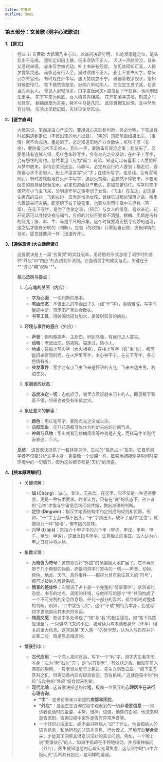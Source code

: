 ```yaml
---
title: 玄黄歌
outline: deep
---
```

  
### **第五部分：玄黄歌 (测字心法歌诀)**

**1.【原文】**
> 卷四 五 玄黄歌
> 大抵画乃由心出，以诚剖决要分明。
> 出笔发毫逢定位，笔头若出干无成。
> 墨断定知田土散，纸丰须防不正人。
> 犬吠一声防哭泣，鼠来又忌贼来侵。
> 赤朱写字血光动，叶上书来有怨盟。
> 忽见难鸣知可喜，人惊梦觉事灵通。
> 马嘶必有行人至，猫过须防不正人。
> 船上不宜书火字，楼头忌亦有官刑。
> 有时戏在炉中写，遇火焚烧忽不宁。
> 破器莫教添砚水，定知财散更伶仃。
> 笔下偶然眚螅至，分明六甲动阴人。
> 在左定生男子兆，右至当为添女人。
> 曾见人家轻薄辈，口中含饭问灾x
> 直饶目下千般喜，也问刑徒法里寻。
> 花下写来为色欲，女人情意喜相亲。
> 花开花落寻灾福，刻应之时勿目盲。
> 麒麟凤凰为吉兆，猪羊牛马是凡形。
> 此际真搜玄妙理，其中然后有分明。
> 应验止须勤记取，灾详议论觉风生。

**2.【逐字直译】**
> 大概来说，笔画是由心产生的，要用诚心来剖析判断，务必分明。下笔出锋时如果遇到定位（不该出锋的地方出锋），（字的）顶部笔画如果出头，（事情）就不会成功。墨迹断了，必定知道田地产业会散失；纸张丰厚（有余），要防备心术不正的人。狗叫一声，要防备有哭泣之事；老鼠来了，又要忌讳有盗贼入侵。用红色朱砂写字，会有血光之灾发动；在叶子上写字，会有怨恨的盟约。忽然看见（应为“闻”）鸟鸣，知道可以有喜事；人受惊吓从梦中醒来，事情会灵验通达。马嘶叫，必定有远行的人要到；猫走过，要防备心术不正的人。船上不适宜写“火”字；在楼头写字，也忌讳，会有官司刑罚。有时游戏般地在火炉中写字，遇到火焚烧，会忽然不得安宁。不要用破损的器具给砚台加水，必定知道会财产散失，更加孤苦伶仃。写字时笔下偶然有小飞虫飞来，分明是怀孕之事牵动了女性。（飞虫）在左边，必定是生男孩的征兆；飞到右边，应当是增添女孩。曾经见过那些轻薄之辈，嘴里含着饭来问灾祸。即便眼下有千般喜事，也要从刑罚牢狱中去寻找（答案）。在花下写字，是为了色欲之事，（预示）与女人的情意、喜欢亲近。花开花落可以寻找灾祸与福气，应验的时刻不要看不清楚。麒麟、凤凰是吉祥的征兆；猪、羊、牛、马是平凡的形象。这个时候要真正搜寻玄妙的道理，这之后才能有分明的（判断）。应验（的诀窍）只需勤奋记取，灾祸详情的谈论，感觉就像风一样（迅速传开）。

**3.【通俗意译 (大白话解读)】**
> 这首歌诀是上一篇“玄黄叙”的实践版本，用诗歌的形式总结了测字时的各种“外应”和“内应”的吉凶判断法则。它强调测字的成功与否，关键在于**“诚心”**和**“观察”**。
> 
> **核心法则与要点：**
> 
> 1.  **心与笔的关系（内应）**：
>     *   **字为心画**：一切判断的根本。
>     *   **笔画形态**：不该出头的笔画出了头（如“干”字），事情难成。写字时墨迹中断，预示田产家业会散失。
>     *   **书写工具**：用破碗给砚台加水，是破财孤苦的凶兆。
> 
> 2.  **环境与事件的感应（外应）**：
>     *   **声音**：狗叫像哭声，主悲伤。听到马嘶，有远行之人要来。
>     *   **动物**：老鼠出现，防盗贼。猫走过，防小人。
>     *   **地点**：在船上写火字（水火相克），在楼上写字（有“重”象），都可能招来官司刑罚。在火炉里写字，主心神不宁。在花下写字，多与色情有关。
>     *   **突发事件**：写字时有小飞虫飞来是怀孕的吉兆，飞来左边生男，右边生女。
> 
> 3.  **求测者的状态**：
>     *   **态度决定一切**：态度轻浮，嘴里含着饭就来问卜的人，即便眼下看着不错，将来也难免有牢狱之灾。
> 
> 4.  **象征意义的解读**：
>     *   **颜色**：用红笔写字，要防血光之灾或火灾。
>     *   **自然现象**：花开花落都可以作为判断吉凶的时间节点。
>     *   **神兽与凡物**：写出或看到麒麟凤凰等神兽是吉兆，而猪马牛羊则代表普通、平凡。
> 
> **总结**：
> 这首歌诀提供了一套非常具体、生动的“情景占卜”指南。它要求测字者不仅要分析文字本身，更要像一个侦探一样，敏锐地捕捉测字瞬间时空环境中的一切细节，因为这些细节都是“天机”的泄露。

**4.【根本原理解析】**
> *   **关键词解**：
>     *   **诚 (Chéng)**：诚心、专注、无杂念。在这里，它不仅是一种道德要求，更是一种技术要求。作者认为，只有在“诚”的状态下，占卜者的“心神”才能与宇宙信息场同频共振，做出准确的判断。
>     *   **定位 (Dìngwèi)**：指汉字笔画结构中约定俗成的规则和位置。例如，“干”字上面一横不出头，“于”字则出头。破坏了这种“定位”，就被视为一种“破格”，带有凶的意味。
>     *   **六甲 (Liùjiǎ)**：原指六十甲子中的六个甲（甲子、甲戌、甲申、甲午、甲辰、甲寅），这里泛指与怀孕、生育相关的事宜。古人认为六甲之日有神将护胎。
> 
> *   **象数义理**：
>     *   **万物皆为符号**：这首歌诀将“外应”的范围极大地扩展了。它不再局限于几个典型的物象，而是将测字时空中的一切——声音、动物、颜色、地点、天气、意外事件——都视为具有象征意义的“符号”，都可以被纳入解读系统。
>     *   **情景的整体性**：它强调了占卜是一个完整的“情景事件”。求测者的态度、书写的地点、周围的环境，与他所写的那个“字”共同构成了一个不可分割的全息信息场。任何一部分的异常，都会影响对整体的判断。例如，“口中含饭问灾”，这个“不敬”的行为本身，比他写的字更能揭示其未来的命运。
>     *   **物我交感**：歌诀中多处体现了“物”与“我”的相互感应。如“笔下偶然眚螅至”，一只偶然飞来的小虫，被解读为与求测者身体（怀孕）相关的重大信息。这背后是“天人感一”的哲学观，认为人与自然并非主客二分，而是息息相通的。
> 
> *   **情景引申**：
>     *   **古代应用**：一个商人来问财运，写下一个“利”字。测字先生看字形本身：左为“禾”右为“刀”，是“以刀割禾”，有收获之象。但就在商人落笔的瞬间，一只老鼠从房梁上跑过。先生立刻改口说：“阁下虽有获利之机，但需防备内部有硕鼠偷盗，恐有损耗。” 这就是将字的“内应”与动物的“外应”结合起来判断。
>     *   **现代比喻**：这首歌诀描述的过程，极像一位资深的**心理医生在进行心理咨询**。
>         *   **“字”**：是来访者亲口讲述的**病情和困扰**。
>         *   **“外应”**：是医生在咨询过程中观察到的一切**非语言信息**——来访者说话时的坐姿、手势、眼神、语调，他穿的衣服，他进来时是否迟到，咨询过程中窗外是否有异常声音等。
>         *   一个好的心理医生，绝不会只听病人“说”了什么。他会把病人的语言信息，和他所有的非语言信息、行为模式、环境互动**整合**起来，才能真正洞察其潜意识深处的真实问题。例如，一个嘴上说“我很快乐”的人，如果手指却在不停地绞动，并且眼神躲闪（外应），医生就知道他内心其实充满焦虑。这与测字时“口中含饭问灾”而断其有凶险，是同样的道理。
